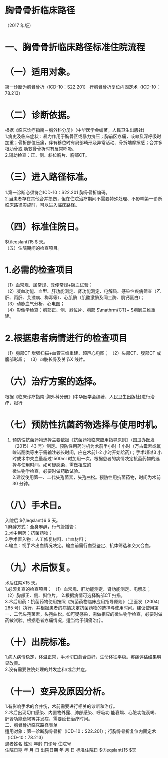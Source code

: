 # 胸骨骨折临床路径  
（2017 年版）  
# 一、胸骨骨折临床路径标准住院流程  
# （一）适用对象。  
第一诊断为胸骨骨折（ICD-10：S22.201） 行胸骨骨折复位内固定术（ICD-10：78.213）  
# （二）诊断依据。  
根据《临床诊疗指南－胸外科分册》（中华医学会编著，人民卫生出版社)  
1.病史及临床症状：暴力作用于胸骨区或暴力挤压；胸前区疼痛，咳嗽及深呼吸时加重；骨折部位压痛，伴有移位时有局部畸形及异常活动、骨折端摩擦感；合并多根肋骨或 肋软骨骨折时有反常呼吸。  
2.辅助检查：正、侧、斜位胸片、胸部CT。  
# （三）进入路径标准。  
1.第一诊断必须符合ICD-10：S22.201 胸骨骨折编码。  
2.当患者存在其他合并损伤，但在住院治疗期间不需要特殊处理、不影响第一诊断临床路径实施时，可以进入临床路径。  
# （四）标准住院日。  
${\leqslant}15 $ 天。  
（五）住院期间的检查项目。  
# 1.必需的检查项目  
（1）血常规、尿常规、粪便常规+隐血试验；  
（2）凝血功能、血型、肝功能测定、肾功能测定、电解质、感染性疾病筛查（乙肝、丙肝、艾滋病、梅毒等）、心肌酶（肌酸激酶及同工酶、肌钙蛋白）；  
（3）动脉血气分析、心电图；  
（4）影像学检查：胸部正、侧、斜位片、胸部 $\mathrm{CT}+ $胸廓三维重建。  
# 2.根据患者病情进行的检查项目  
（1）胸部CT 增强扫描+血管三维重建、超声心电图； （2）头部CT、腹部CT 或腹部彩超； （3）四肢长骨及关节X 线片。  
# （六）治疗方案的选择。  
根据《临床诊疗指南-胸外科分册》(中华医学会编著，人民卫生出版社)进行治疗，拟行  
# （七）预防性抗菌药物选择与使用时机。  
1. 预防性抗菌药物选择主要依据《抗菌药物临床应用指导原则》（国卫办医发〔2015〕43 号）制定。预防性用药时机为术前半小时-1 小时（万古霉素或氟喹诺酮类等由于需输注较长时间，应在术前1-2 小时开始给药）；手术超过3 小时或术中失血量超过1500ml 时加用一次。根据患者的病情决定抗菌药物的选择与使用时间。如可疑感染，需做相应的  
微生物学检查，必要时做药敏试验。  
2.建议使用第一、二代头孢菌素，头孢曲松。预防性用抗菌药物，时间为术前30 分钟。  
# （八）手术日。  
入院后 ${\leqslant}6 $ 天。  
1.麻醉方式：全身麻醉，行气管插管；  
2.术中用药：抗菌药物；  
3.手术置入物：人工修复材料、止血材料；  
4.输血：视手术出血情况决定。输血前需行血型鉴定、抗体筛选和交叉合血。  
# （九）术后恢复。  
术后住院≤15 天。  
1.必须复查的检查项目： （1）血常规、肝功能测定、肾功能测定、电解质；  
（2）胸部正、侧、斜位片。 2.根据病情可选择胸部CT 扫描。  
3.术后用药：抗菌药物使用按照《抗菌药物临床应用指导原则》（卫医发〔2004〕285 号）执行，并根据患者的病情决定抗菌药物的选择与使用时间。建议使用第一、二代头孢菌素，头孢曲松。如可疑感染，需做相应的微生物学检查，必要时做药敏试验。根据患者疼痛情况，适当给予镇痛治疗。  
# （十）出院标准。  
1.病人病情稳定，体温正常，手术切口愈合良好，生命体征平稳。疼痛评估结果明显改善。  
2.没有需要住院处理的并发症和/或合并症。  
# （十一）变异及原因分析。  
1.有影响手术的合并伤，术前需要进行相关的诊断和治疗。  
2.术后出现切口感染、内置物外露、肺部感染、呼吸功 能衰竭、心脏功能衰竭、肝肾功能衰竭等并发症，需要延长治疗时间。  
二、胸骨骨折临床路径表单  
适用对象：第一诊断胸骨骨折（ICD-10：S22.201）；行胸骨骨折复位内固定术（ICD-10：78.213）  
患者姓名             性别    年龄        门诊号         住院号  
住院日期       年  月  日   出院日期      年  月   日  标准住院日 ${\leqslant}15 $天  
